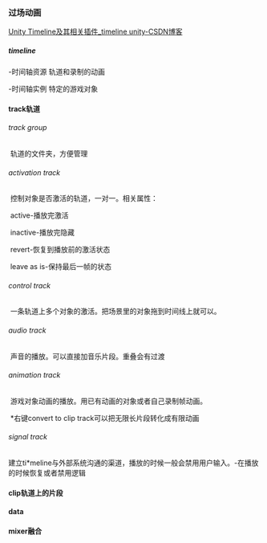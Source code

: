 ###                                                                                                                                                                                                                                                                                                                                                                                                                                                                                                                                                                                                                                                                                                                                                                                                                                                                                                                                                                                                                                                                                                                                                                                                                                                                                                                                                                                                                                                                                                                                                                                                                                                                                                                                                                                                                                                                                                                                                                                                                                                                                                                                                                                                                                                                                                                                                                                                                                                                                                                                                                                                                                                                                                                                                                                                                                                                                                                                                                                                                                                                                                                                                                                                                                                                                                                                                                                                                                                                                                                                                           过场动画

[Unity Timeline及其相关插件_timeline unity-CSDN博客](https://blog.csdn.net/sinat_34014668/article/details/129462599)

##### timeline

-时间轴资源 轨道和录制的动画

-时间轴实例 特定的游戏对象

#### track轨道

###### track group

​	轨道的文件夹，方便管理

###### activation track

​	控制对象是否激活的轨道，一对一。相关属性：

​	active-播放完激活

​	inactive-播放完隐藏

​	revert-恢复到播放前的激活状态

​	leave as is-保持最后一帧的状态

###### control track

​	一条轨道上多个对象的激活。把场景里的对象拖到时间线上就可以。

###### audio track

​	声音的播放。可以直接加音乐片段。重叠会有过渡

###### animation track

​	游戏对象动画的播放。用已有动画的对象或者自己录制帧动画。

​	*右键convert to clip track可以把无限长片段转化成有限动画

###### signal track

​	建立ti*meline与外部系统沟通的渠道，播放的时候一般会禁用用户输入。-在播放的时候恢复或者禁用逻辑

#### clip轨道上的片段



#### data



#### mixer融合